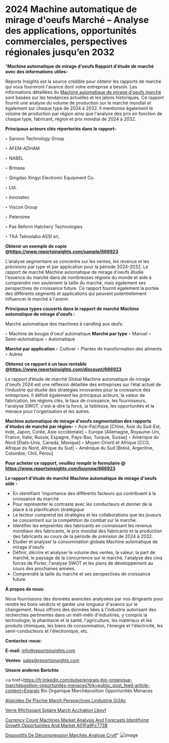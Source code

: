# 2024 Machine automatique de mirage d'oeufs Marché – Analyse des applications, opportunités commerciales, perspectives régionales jusqu’en 2032

 "<strong>Machine automatique de mirage d'oeufs Rapport d'étude de marché avec des informations utiles-</strong>

Reports Insights est la source crédible pour obtenir les rapports de marché qui vous fourniront l'avance dont votre entreprise a besoin. Les informations détaillées du <a href=https://www.reportsinsights.com/sample/666923>Machine automatique de mirage d'oeufs marché</a> sont basées sur les tendances actuelles et les jalons historiques. Ce rapport fournit une analyse du volume de production sur le marché mondial et également sur chaque type de 2024 à 2032. Il mentionne également le volume de production par région ainsi que l'analyse des prix en fonction de chaque type, fabricant, région et prix mondial de 2024 à 2032.

<b>Principaux acteurs clés répertoriés dans le rapport-</b>

‣ Sanovo Technology Group

‣ AFEM-ADHAM

‣ NABEL

‣ Brinsea

‣ Qingdao Xingyi Electronic Equipment Co.

‣ Ltd.

‣ Innovatec

‣ Viscon Group

‣ Petersime

‣ Pas Reform Hatchery Technologies

‣ TKA Teknolabo ASSI srl,

<strong><b>Obtenir un exemple de copie @</b></strong><a href=https://www.reportsinsights.com/sample/666923><strong><b>https://www.reportsinsights.com/sample/666923</b></strong></a>

L'analyse segmentaire se concentre sur les ventes, les revenus et les prévisions par type et par application pour la période 2024-2032. Le rapport de marché Machine automatique de mirage d'oeufs étudie l'essence du marché dans de nombreuses régions du monde et aide à comprendre non seulement la taille du marché, mais également ses perspectives de croissance future. Ce rapport fournit également la portée des différents segments et applications qui peuvent potentiellement influencer le marché à l'avenir.

<strong>Principaux types couverts dans le rapport de marché Machine automatique de mirage d'oeufs :</strong>

Marché automatique des machines à candling aux œufs:

‣  Machine de bougie d'oeuf automatique <strong> Marché <strong> par type </strong> </strong>
‣ Manuel
‣ Semi-automatique
‣ Automatique

<strong>Marché par application </strong>
‣ Cultiver
‣ Plantes de transformation des aliments
‣ Autres

<strong><b>Obtenez ce rapport à un taux rentable @</b></strong><a href=https://www.reportsinsights.com/discount/666923><strong><b>https://www.reportsinsights.com/discount/666923</b></strong></a>

Le rapport d’étude de marché Global Machine automatique de mirage d'oeufs 2024 est une réflexion détaillée des entreprises sur l’état actuel de l’industrie qui étudie des stratégies innovantes pour la croissance des entreprises. Il définit également les principaux acteurs, la valeur de fabrication, les régions clés, le taux de croissance, les fournisseurs, l'analyse SWOT, c'est-à-dire la force, la faiblesse, les opportunités et la menace pour l'organisation et les autres.

<strong>Machine automatique de mirage d'oeufs segmentation des rapports d'études de marché par région-</strong>
‣ Asie-Pacifique [Chine, Asie du Sud-Est, Inde, Japon, Corée, Asie occidentale]
‣ Europe [Allemagne, Royaume-Uni, France, Italie, Russie, Espagne, Pays-Bas, Turquie, Suisse]
‣ Amérique du Nord [États-Unis, Canada, Mexique]
‣ Moyen-Orient et Afrique [CCG, Afrique du Nord, Afrique du Sud]
‣ Amérique du Sud [Brésil, Argentine, Colombie, Chili, Pérou]

<strong>Pour acheter ce rapport, veuillez remplir le formulaire @   <a href=https://www.reportsinsights.com/buynow/666923>https://www.reportsinsights.com/buynow/666923</a></strong>

<strong>Le rapport d'étude de marché Machine automatique de mirage d'oeufs aide -</strong>
<ul>
  <li>En identifiant 'importance des différents facteurs qui contribuent à la croissance du marché</li>
  <li>Pour représenter le contraste avec les conducteurs et donner de la place à la planification stratégique</li>
  <li>Le lecteur comprend les stratégies et les collaborations que les joueurs se concentrent sur la compétition de combat sur le marché.</li>
  <li>Identifier les empreintes des fabricants en connaissant les revenus mondiaux des fabricants, le prix mondial des fabricants et la production des fabricants au cours de la période de prévision de 2024 à 2032.</li>
  <li>Étudier et analyser la consommation globale Machine automatique de mirage d'oeufs</li>
  <li>Définir, décrire et analyser le volume des ventes, la valeur, la part de marché, le paysage de la concurrence sur le marché, l'analyse des cinq forces de Porter, l'analyse SWOT et les plans de développement au cours des prochaines années.</li>
  <li>Comprendre la taille du marché et ses perspectives de croissance future.</li>
</ul>
<strong>À propos de nous:</strong>

Nous fournissons des données avancées analysées par nos dirigeants pour rendre les bons verdicts et garder une longueur d'avance sur le changement. Nous offrons des données liées à l'industrie autorisant des recherches pertinentes dans un méli-mélo d'industries, y compris la technologie, la pharmacie et la santé, l'agriculture, les matériaux et les produits chimiques, les biens de consommation, l'énergie et l'électricité, les semi-conducteurs et l'électronique, etc.

<strong>Contactez-nous:</strong>

<strong>E-mail:</strong> <a href=mailto:info@reportsinsights.com>info@reportsinsights.com</a>

<strong>Ventes</strong>: <a href=mailto:sales@reportsinsights.com>sales@reportsinsights.com</a>

<strong>Unsere anderen Berichte</strong>

<a href=https://fr.linkedin.com/pulse/engrais-bio-organique-marchéposition-opportunités-menaces?trk=public_post_feed-article-content>Engrais Bio Organique Marchéposition Opportunités Menaces</a>

<a href=https://www.linkedin.com/pulse/algicides-de-piscine-march%C3%A9-perspectives-lindustrie-gi3ac/>Algicides De Piscine March Perspectives Lindustrie Gi3Ac</a>

<a href=https://www.linkedin.com/pulse/verre-r%C3%A9fl%C3%A9chissant-solaire-march%C3%A9-acc%C3%A9l%C3%A9ration-lboyf/>Verre Rflchissant Solaire March Acclration Lboyf</a>

<a href=https://medium.com/@d7298290/currency-count-machines-market-analysis-and-forecasts-identifying-growth-opportunities-and-market-a01fa9fc773b>Currency Count Machines Market Analysis And Forecasts Identifying Growth Opportunities And Market A01Fa9Fc773B</a>

<a href=https://fr.linkedin.com/pulse/dispositifs-de-décompression-marchés-analyse-crvtf/>Dispositifs De Décompression Marchés Analyse Crvtf</a>"
![image](https://github.com/daminid12/RImarketgrowth/assets/158430485/6932836c-4071-47da-bdb9-072d58797162)
